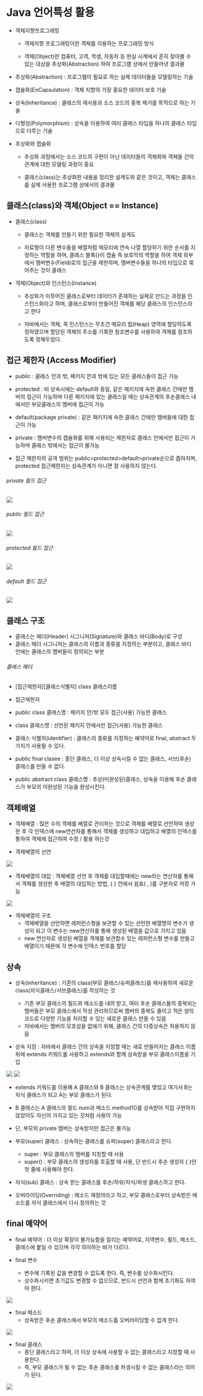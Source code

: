 # Java 언어특성 활용

* 객체지향프로그래밍 
  
  * 객체지향 프로그래밍이란 객체를 이용하는 프로그래밍 방식
  
  * 객체(Object)란 컴퓨터, 고객, 학생, 자동차 등 현실 시계에서 흔히 찾아볼 수 있는 대상을 추상화(Abstraction) 하여 프로그램 상에서 만들어낸 결과물



* 추상화(Abstraction) : 프로그램이 필요로 하는 실제 데이터들을 모델링하는 기술

* 캡슐화(EnCapsulation) : 객체 지향의 가장 중요한 데이터 보호 기술

* 상속(Inheritance) : 클래스의 재사용과 소스 코드의 중복 제거를 목적으로 하는 기술

* 다형성(Polymorphism) : 상속을 이용하여 여러 클래스 타입을 하나의 클래스 타입으로 다루는 기술



* 추상화와 캡슐화
  
  * 추상화 과정에서는 소스 코드의 구현이 아닌 데이터들의 객체화와 객체들 간의 관계에 대한 모델링 과정이 중요
  
  * 클래스(class)는 추상화한 내용을 정리한 설계도와 같은 것이고, 객체는 클래스를 실제 사용한 프로그램 상에서의 결과물

## 클래스(class)와 객체(Object == Instance)

* 클래스(class)    
  
  * 클래스는 객체를 만들기 위한 필요한 객체의 설계도
  
  * 자료형이 다른 변수들을 배열처럼 메모리에 연속 나열 할당하기 위한 순서를 지정하는 역할을 하며, 클래스 블록{}이 캡슐 즉 보호막의 역할을 하여 객체 외부에서 멤버변수(Field)로의 접근을 제한하며, 멤버변수들을 하나의 타입으로 묶어주는 것이 클래스
  
* 객체(Object)와 인스턴스(Instance)
  
  * 추상화가 이루어진 클래스로부터 데이터가 존재하는 실체로 만드는 과정을 인스턴스화라고 하며, 클래스로부터 만들어진 객체를 해당 클래스의 인스턴스라고 한다
  
  * 자바에서는 객체, 즉 인스턴스는 무조건 메모리 힙(Heap) 영역에 할당하도록 정하였으며 할당된 객체의 주소를 기록한 참조변수를 사용하여 객체를 참조하도록 정해두었다.

## 접근 제한자 (Access Modifier)

* public : 클래스 안과 밖, 패키지 안과 밖에 있는 모든 클래스들이 접근 가능
* protected : 비 상속시에는 default와 동일, 같은 패키지에 속한 클래스 간에만 멤버의 접근이 가능하며 다른 패키지에 있는 클래스일 때는 상속관계의 후손클래스 내에서만 부모클래스의 멤버에 접근이 가능
* default(package private) : 같은 패키지에 속한 클래스 간에만 멤버들에 대한 접근이 가능
* private : 멤버변수의 캡슐화를 위해 사용되는 제한자로 클래스 안에서만 접근이 가능하며 클래스 밖에서는 접근이 불가능

 * 접근 제한자의 공개 범위는 public>protected>default>private순으로 좁아지며, protected 접근제한자는 상속관계가 아니면 잘 사용하지 않는다.


###### private 필드 접근

<img src = "https://github.com/DeveloperDulli/T.I.L/blob/master/Java/img/private.png">

###### public 필드 접근

<img src = "https://github.com/DeveloperDulli/T.I.L/blob/master/Java/img/public.png">

###### protected 필드 접근

<img src = "https://github.com/DeveloperDulli/T.I.L/blob/master/Java/img/protected.png">

###### default 필드 접근

<img src = "https://github.com/DeveloperDulli/T.I.L/blob/master/Java/img/default.png">


## 클래스 구조

* 클래스는 헤더(Header) 시그니처(Signature)와 클래스 바디(Body)로 구성
* 클래스 헤더 시그니처는 클래스의 이름과 종류를 지정하는 부분이고, 클래스 바디 안에는 클래스의 멤버들이 정의되는 부분

###### 클래스 헤더

* [접근제한자][클래스식별자] class 클래스이름

* 접근제한자
 * public class 클래스명 : 패키지 안/밖 모두 접근(사용) 가능한 클래스
 * class 클래스명 : 선언된 패키지 안에서만 접근(사용) 가능한 클래스

* 클래스 식별자(identifier) : 클래스의 종류를 지정하는 예약어로 final, abstract 두 가지가 사용될 수 있다.
 * public final clasee : 종단 클래스, 더 이상 상속시킬 수 없는 클래스, 서브(후손) 클래스를 만들 수 없다.
 * public abstract class 클래스명 : 추상(미완성된)클래스, 상속을 이용해 후손 클래스가 부모의 미완성된 기능을 완성시킨다.


## 객체배열

* 객체배열 : 많은 수의 객체를 배열로 관리하는 것으로 객체를 배열로 선언하여 생성한 후 각 인덱스에 new연산자를 통해서 객체를 생성하고 대입하고 배열의 인덱스를 통하여 객체에 접근하여 수정 / 활용 하는것

* 객체배열의 선언 

<img src = "https://github.com/DeveloperDulli/T.I.L/blob/master/Java/img/oop_array1.png">

* 객체배열의 대입 : 객체배열 선언 후 객체를 대입할때에는 new라는 연산자를 통해서 객체를 생성한 후 배열의 대입하는 방법, { } 안에서 쉼표( , )를 구분자로 저장 가능

<img src = "https://github.com/DeveloperDulli/T.I.L/blob/master/Java/img/oop_array2.png">

* 객체배열의 구조
  * 객체배열을 선언하면 레퍼런스형을 보관할 수 있는 선언한 배열명의 변수가 생성이 되고 이 변수는 new연산자를 통해 생성된 배열을 값으로 가지고 있음
  * new 연산자로 생성된 배열을 객체를 보관할수 있는 레퍼런스형 변수를 만들고 배열이기 때문에 각 변수에 인덱스 번호를 할당


## 상속

* 상속(inheritance) : 기존의 class(부모 클래스/슈퍼클래스)를 재사용하여 새로운 class(자식클래스/서브클래스)를 작성하는 것
  * 기존 부모 클래스의 필드와 메소드를 내려 받고, 여러 후손 클래스들의 중복되는 멤버들은 부모 클래스에서 작성 관리하므로써 멤버의 중복도 줄이고 적은 양의 코드로 다양한 기능을 처리할 수 있는 새로운 클래스 만들 수 있음
  * 자바에서는 멤버의 모호성을 없애기 위해, 클래스 간의 다중상속은 허용하지 않음

* 상속 지정 : 자바에서 클래스 간의 상속을 지정할 때는 새로 만들어지는 클래스 이름 뒤에 extends 키워드를 사용하고 extends와 함께 상속받을 부모 클래스이름을 기입

<img src = "https://github.com/DeveloperDulli/T.I.L/blob/master/Java/img/inheritance.png">

<img src = "https://github.com/DeveloperDulli/T.I.L/blob/master/Java/img/inheritance2.png">

  * extends 키워드를 이용해 A 클래스와 B 클래스는 상속관계를 맺었고 여기서 B는 자식 클래스가 되고 A는 부모 클래스가 된다.
  * B 클래스는 A 클래스의 필드 num과 메소드 method1()를 상속받아 직접 구현하지 않았어도 자신이 가지고 있는 것처럼 사용이 가능
  * 단, 부모의 private 멤버는 상속받지만 접근은 불가능

* 부모(super) 클래스 : 상속하는 클래스를 슈퍼(super) 클래스라고 한다.
  * super : 부모 클래스의 멤버를 지칭할 때 사용
  * super() : 부모 클래스의 생성자를 호출할 때 사용, 단 반드시 후손 생성자 { }안 첫 줄에 사용해야 한다.
 

* 자식(sub) 클래스 : 상속 받는 클래스를 후손/하위/자식/파생 클래스하고 한다.
* 오버라이딩(Overriding) : 메소드 재정의라고 하고, 부모 클래스로부터 상속받은 메소드를 자식 클래스에서 다시 정의하는 것

## final 예약어

* final 예약어 : 더 이상 확장이 불가능함을 알리는 예약어로, 지역변수, 필드, 메소드, 클래스에 붙일 수 있으며 각각 의미하는 바가 다르다.

* final 변수 
  * 변수에 기록된 값을 변경할 수 없도록 한다. 즉, 변수를 상수화시킨다.
  * 상수화시키면 초기값도 변경할 수 없으므로, 반드시 선언과 함께 초기화도 하여야 한다.

<img src = "https://github.com/DeveloperDulli/T.I.L/blob/master/Java/img/final_variable.png">

* final 메소드
  * 상속받은 후손 클래스에서 부모의 메소드를 오버라이딩할 수 없게 한다.

<img src = "https://github.com/DeveloperDulli/T.I.L/blob/master/Java/img/final_method.png">

* final 클래스
  * 종단 클래스라고 하며, 더 이상 상속에 사용할 수 없는 클래스라고 지정할 때 사용한다.
  * 즉, 부모 클래스가 될 수 없는 후손 클래스를 파생시킬 수 없는 클래스라는 의미가 된다.

<img src = "https://github.com/DeveloperDulli/T.I.L/blob/master/Java/img/final_class.png">

